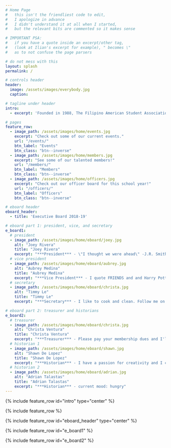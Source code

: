 ```yaml
---
# Home Page
#   this isn't the friendliest code to edit,
#   I apologize in advance
#   I didn't understand it at all when I started,
#   but the relevant bits are commented so it makes sense

# IMPORTANT PSA:
#   if you have a quote inside an excerpt/other tag,
#   (look at Ilian's excerpt for example), " becomes \"
#   as to not confuse the page parsers

# do not mess with this
layout: splash
permalink: /

# controls header
header:
  image: /assets/images/everybody.jpg
  caption:

# tagline under header
intro:
  - excerpt: 'Founded in 1988, The Filipino American Student Association (FASA) is an organization formed to enhance interactions between Filipinos and other students, faculty, and staff of the Virginia Polytechnic Institute and State University through cultural, educational, and social activities.'

# pages
feature_row:
  - image_path: /assets/images/home/events.jpg
    excerpt: "Check out some of our current events."
    url: "/events/"
    btn_label: "Events"
    btn_class: "btn--inverse"
  - image_path: /assets/images/home/members.jpg
    excerpt: "See some of our talented members!"
    url: "/members/"
    btn_label: "Members"
    btn_class: "btn--inverse"
  - image_path: /assets/images/home/officers.jpg
    excerpt: "Check out our officer board for this school year!"
    url: "/officers/"
    btn_label: "Officers"
    btn_class: "btn--inverse"

# eboard header
eboard_header:
  - title: 'Executive Board 2018-19'

# eboard part 1: president, vice, and secretary
e_board1:
  # president
  - image_path: /assets/images/home/eboard/joey.jpg
    alt: "Joey Rivera"
    title: "Joey Rivera"
    excerpt: "***President*** - \"I thought we were ahead\" -J.R. Smith"
  # vice president
  - image_path: /assets/images/home/eboard/aubrey.jpg
    alt: "Aubrey Medina"
    title: "Aubrey Medina"
    excerpt: "***Vice President*** - I quote FRIENDS and and Harry Potter a lot"
  # secretary
  - image_path: /assets/images/home/eboard/christa.jpg
    alt: "Timmy Le"
    title: "Timmy Le"
    excerpt: "***Secretary*** - I like to cook and clean. Follow me on ig"

# eboard part 2: treasurer and historians
e_board2:
  # treasurer
  - image_path: /assets/images/home/eboard/christa.jpg
    alt: "Christa Ventura"
    title: "Christa Ventura"
    excerpt: "***Treasurer*** - Please pay your membership dues and I'll tell you anything you wanna know!"
  # historian 1
  - image_path: /assets/images/home/eboard/shawn.jpg
    alt: "Shawn De Lopez"
    title: "Shawn De Lopez"
    excerpt: "***Historian*** - I have a passion for creativity and I can’t wait to use it through my position on the FASA officer board!"
  # historian 2
  - image_path: /assets/images/home/eboard/adrian.jpg
    alt: "Adrian Talastas"
    title: "Adrian Talastas"
    excerpt: "***Historian*** - current mood: hungry"
---
```


{% include feature_row id="intro" type="center" %}

{% include feature_row %}

{% include feature_row id="eboard_header" type="center" %}

{% include feature_row id="e_board1" %}

{% include feature_row id="e_board2" %}
